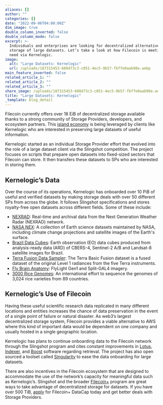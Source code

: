 ```yaml
---
aliases: []
author: ""
categories: []
date: "2022-09-06T04:00:00Z"
dim_image: true
double_column_inverted: false
double_column_mode: false
excerpt: >-
  Individuals and enterprises are looking for decentralized alternatives for the
  storage of large datasets. Let’s take a look at how Filecoin is meeting this
  need via Kernelogic.
image:
  alt: "Large Datasets: Kernelogic"
  url: /uploads/187315453-608d73c3-c051-4ec5-9b57-fbffe0aab98e.webp
main_feature_inverted: false
related_article_1: ""
related_article_2: ""
related_article_3: ""
share_image: /uploads/187315453-608d73c3-c051-4ec5-9b57-fbffe0aab98e.webp
title: "Large Datasets: Kernelogic"
_template: blog_detail
---
```


Filecoin currently offers over 18 EiB of decentralized storage available thanks to a strong community of Storage Providers, developers, and ecosystem partners. This [island economy](https://filecoin.io/blog/posts/filecoin-s-island-economy/) is being leveraged by clients like Kernelogic who are interested in preserving large datasets of useful information.

Kernelogic started as an individual Storage Provider effort that evolved into the role of a large dataset client via the Slingshot competition. The project focuses on scripts that prepare open datasets into fixed-sized sectors that Filecoin can store. It then transfers these datasets to SPs who are interested in storing them.

## Kernelogic’s Data

Over the course of its operations, Kernelogic has onboarded over 10 PiB of useful and verified datasets by making storage deals with over 50 different SPs from across the globe. It follows Slingshot specifications and stores royalty-free open datasets across different fields. Some of these include:

- [NEXRAD](https://registry.opendata.aws/noaa-nexrad/): Real-time and archival data from the Next Generation Weather Radar (NEXRAD) network.
- [NASA NEX](https://registry.opendata.aws/nasanex/): A collection of Earth science datasets maintained by NASA, including climate change projections and satellite images of the Earth's surface.
- [Brazil Data Cubes](https://registry.opendata.aws/brazil-data-cubes/): Earth observation (EO) data cubes produced from analysis-ready data (ARD) of CBERS-4, Sentinel-2 A/B and Landsat-8 satellite images for Brazil.
- [Terra Fusion Data Sampler](https://registry.opendata.aws/terrafusion/): The Terra Basic Fusion dataset is a fused dataset of the original Level 1 radiances from the five Terra instruments.
- [Fly Brain Anatomy](https://registry.opendata.aws/janelia-flylight/): FlyLight Gen1 and Split-GAL4 imagery.
- [3000 Rice Genomes](https://registry.opendata.aws/3kricegenome/): An international effort to sequence the genomes of 3,024 rice varieties from 89 countries.

## Kernelogic’s Use of Filecoin

Having these useful scientific research data replicated in many different locations and entities increases the chance of data preservation in the event of a single point of failure or natural disaster. As web3’s largest decentralized storage system, Filecoin provides a viable alternative to AWS where this kind of important data would be dependent on one company and usually hosted in a single geographic location.

Kernelogic has plans to continue onboarding data to the Filecoin network through the Slingshot program and cites constant improvements in [Lotus](https://lotus.filecoin.io/), [Indexer](https://filecoin.io/blog/posts/how-does-the-network-indexer-work/), and [Boost](https://filecoin.io/blog/posts/introducing-boost-new-capabilities-for-markets-including-http-transfers-web-ui-and-more/) software regarding retrieval. The project has also open sourced a toolset called [Singularity](https://github.com/tech-greedy/singularity) to ease the data onboarding for large datasets.

There are also incentives in the Filecoin ecosystem that are designed to accommodate the use of the network’s capacity for meaningful data such as Kernelogic’s. Slingshot and the broader [Filecoin+](https://github.com/filecoin-project/filecoin-plus-client-onboarding#datacap) program are great ways to take advantage of decentralized storage for datasets. If you have over 500 TiB, [apply](https://github.com/filecoin-project/filecoin-plus-large-datasets) for Filecoin+ DataCap today and get better deals with Storage Providers.

